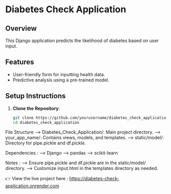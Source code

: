 # Diabetes Check Application

## Overview

This Django application predicts the likelihood of diabetes based on user input.

## Features

- User-friendly form for inputting health data.
- Predictive analysis using a pre-trained model.

## Setup Instructions

1. **Clone the Repository**:
   ```bash
   git clone https://github.com/yourusername/diabetes_check_application.git
   cd diabetes_check_application

File Structure
--> Diabetes_Check_Application/: Main project directory.
--> your_app_name/: Contains views, models, and templates.
--> static/model/: Directory for pipe.pickle and df.pickle.

Dependencies : 
--> Django
--> pandas
--> scikit-learn

Notes : 
--> Ensure pipe.pickle and df.pickle are in the static/model/ directory.
--> Customize input.html in the templates directory as needed.

👉 View the live project here :  https://diabetes-check-application.onrender.com
